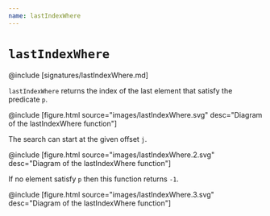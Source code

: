 ```yaml
---
name: lastIndexWhere
---
```


# `lastIndexWhere`

@include [signatures/lastIndexWhere.md]

`lastIndexWhere` returns the index of the last element that satisfy the predicate `p`.

@include [figure.html source="images/lastIndexWhere.svg" desc="Diagram of the lastIndexWhere function"]

The search can start at the given offset `j`.

@include [figure.html source="images/lastIndexWhere.2.svg" desc="Diagram of the lastIndexWhere function"]

If no element satisfy `p` then this function returns `-1`.

@include [figure.html source="images/lastIndexWhere.3.svg" desc="Diagram of the lastIndexWhere function"]
